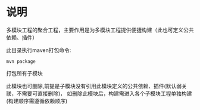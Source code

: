 # 说明

多模块工程的聚合工程，主要作用是为多模块工程提供便捷构建（此也可定义公共依赖、插件）

此目录执行maven打包命令:

	mvn package
打包所有子模块
	
此模块也可删除,前提是子模块没有引用此模块定义的公共依赖、插件(默认弱关联，不需要可直接删除)，
如删除此模块后，构建需进入各个子模块工程单独构建(构建顺序需遵循依赖顺序)